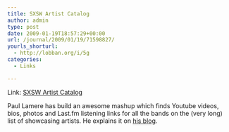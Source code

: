 ```yaml
---
title: SXSW Artist Catalog
author: admin
type: post
date: 2009-01-19T18:57:29+00:00
url: /journal/2009/01/19/71598827/
yourls_shorturl:
  - http://lobban.org/i/5g
categories:
  - Links

---
```

Link: [SXSW Artist Catalog][1]

Paul Lamere has build an awesome mashup which finds Youtube videos, bios, photos and Last.fm listening links for all the bands on the (very long) list of showcasing artists. He explains it on [his blog][2].

 [1]: http://research.sun.com:8080/SXSWArtistCatalog/sxsw_a.html
 [2]: http://blogs.sun.com/plamere/entry/my_sxsw_artist_guide